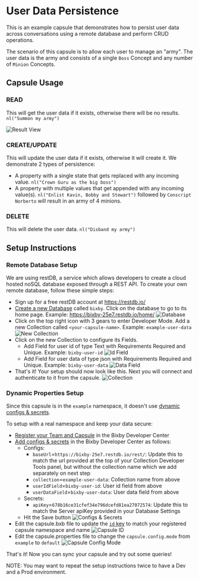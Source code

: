 # User Data Persistence

This is an example capsule that demonstrates how to persist user data across conversations using a remote database and perform CRUD operations.

The scenario of this capsule is to allow each user to manage an "army". The user data is the army and consists of a single `Boss` Concept and any number of `Minion` Concepts.

## Capsule Usage

### READ

This will get the user data if it exists, otherwise there will be no results. `nl("Summon my army")`

![Result View](./screenshots/army_result_view.png)

### CREATE/UPDATE

This will update the user data if it exists, otherwise it will create it. We demonstrate 2 types of persistence:
- A property with a single state that gets replaced with any incoming value. `nl("Crown Guru as the big boss")`
- A property with multiple values that get appended with any incoming value(s). `nl("Enlist Kavin, Bobby and Stewart")` followed by `Conscript Norberto` will result in an army of 4 minions.

### DELETE

This will delete the user data. `nl("Disband my army")`

## Setup Instructions

### Remote Database Setup

We are using restDB, a service which allows developers to create a cloud hosted noSQL database exposed through a REST API.
To create your own remote database, follow these simple steps:

- Sign up for a free restDB account at https://restdb.io/
- [Create a new Database](https://restdb.io/account/databases/) called `bixby`. Click on the database to go to its home page. Example: https://bixby-25e7.restdb.io/home/ ![Database](./screenshots/database.png)
- Click on the top right icon with 3 gears to enter Developer Mode. Add a new Collection called `<your-capsule-name>`. Example: `example-user-data` ![New Collection](./screenshots/new_collection.png)
- Click on the new Collection to configure its Fields.
  - Add Field for user id of type Text with Requirements Required and Unique. Example: `bixby-user-id` ![Id Field](./screenshots/id_field.png)
  - Add Field for user data of type json with Requirements Required and Unique. Example: `bixby-user-data` ![Data Field](./screenshots/data_field.png)
- That's it! Your setup should now look like this. Next you will connect and authenticate to it from the capsule. ![Collection](./screenshots/collection.png)

### Dynamic Properties Setup

Since this capsule is in the `example` namespace, it doesn't use [dynamic configs & secrets](https://bixbydevelopers.com/dev/docs/reference/ref-topics/capsule-config).

To setup with a real namespace and keep your data secure:
- [Register your Team and Capsule](https://bixbydevelopers.com/dev/docs/dev-guide/developers/managing-caps.managing-your-team) in the Bixby Developer Center
- [Add configs & secrets](https://bixbydevelopers.com/dev/docs/reference/ref-topics/capsule-config#config-secrets) in the Bixby Developer Center as follows:
  - Configs:
    - `baseUrl`=`https://bixby-25e7.restdb.io/rest/`: Update this to match the url provided at the top of your Collection Developer Tools panel, but without the collection name which we add separately on next step
    - `collection`=`example-user-data`: Collection name from above
    - `userIdField`=`bixby-user-id`: User id field from above
    - `userDataField`=`bixby-user-data`: User data field from above
  - Secrets:
    - `apiKey`=`678b16ce31cfef34e796dcefd81ea27072574`: Update this to match the Server apiKey provided in your Database Settings
  - Hit the Save button ![Configs & Secrets](./screenshots/configs_and_secrets.png)
- Edit the capsule.bxb file to update the [`id` key](https://bixbydevelopers.com/dev/docs/reference/type/capsule.id) to match your registered capsule namespace and name ![Capsule ID](./screenshots/capsule_id.png)
- Edit the capsule.properties file to change the `capsule.config.mode` from `example` to `default` ![Capsule Config Mode](./screenshots/capsule_config_mode.png)

That's it! Now you can sync your capsule and try out some queries!

NOTE: You may want to repeat the setup instructions twice to have a Dev and a Prod environment.
